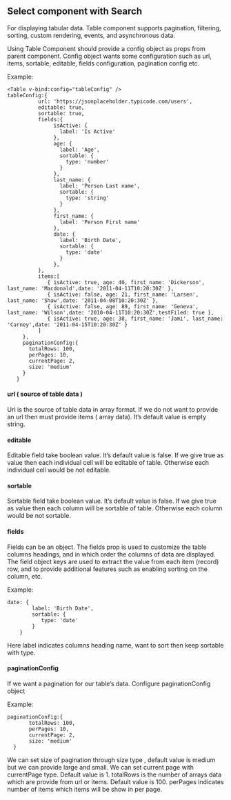 ## Select component with Search

For displaying tabular data. Table component  supports pagination, filtering, sorting, custom rendering, events, and asynchronous data.

Using Table Component should provide a config object as props from parent component. Config object wants some configuration such as url, items, sortable, editable, fields configuration, pagination config etc. 

Example: 

```
<Table v-bind:config="tableConfig" />
tableConfig:{
          url: 'https://jsonplaceholder.typicode.com/users',
          editable: true,
          sortable: true,
          fields:{
               isActive: {
                 label: 'Is Active'
               },
               age: {
                 label: 'Age',
                 sortable: {
                   type: 'number'
                 }
               },
               last_name: {
                 label: 'Person Last name',
                 sortable: {
                   type: 'string'
                 }
               },
               first_name: {
                 label: 'Person First name'
               },
               date: {
                 label: 'Birth Date',
                 sortable: {
                   type: 'date'
                 }
               },
          },
          items:[
             { isActive: true, age: 40, first_name: 'Dickerson', last_name: 'Macdonald',date: '2011-04-11T10:20:30Z' },
             { isActive: false, age: 21, first_name: 'Larsen', last_name: 'Shaw',date: '2011-04-08T10:20:30Z' },
             { isActive: false, age: 89, first_name: 'Geneva', last_name: 'Wilson',date: '2010-04-11T10:20:30Z',testFiled: true },
             { isActive: true, age: 38, first_name: 'Jami', last_name: 'Carney',date: '2011-04-15T10:20:30Z' }
          ]
     },
     paginationConfig:{
       totalRows: 100,
       perPages: 10,
       currentPage: 2,
       size: 'medium'
     }
   }

```

#### url ( source of table data )
Url is the source of table data in array format. If we do not want to provide an url then must provide items ( array data). It’s default value is empty string.


#### editable
Editable field take boolean value. It’s default value is false.  If we give true as value then each individual cell will be editable of table. Otherwise each individual cell would be not editable.

#### sortable
Sortable field take boolean value. It’s default value is false.  If we give true as value then each column will be sortable of table. Otherwise each column would be not sortable.

#### fields
Fields can be an object. The fields prop is used to customize the table columns headings, and in which order the columns of data are displayed. The field object keys are used to extract the value from each item (record) row, and to provide additional features such as enabling sorting on the column, etc.

Example:

```
date: {
        label: 'Birth Date',
        sortable: {
           type: 'date'
        }
    }

```
Here label indicates columns heading name, want to sort then keep sortable with type.

#### paginationConfig
If we want a pagination for our table’s data. Configure paginationConfig object


Example:

```
paginationConfig:{
       totalRows: 100,
       perPages: 10,
       currentPage: 2,
       size: 'medium'
  }

```
We can set size of pagination through size type , default value is medium but we can provide large and small. 
We can set current page with currentPage type. Default value is 1.
totalRows is the number of arrays data which are provide from url or items. Default value is 100.
perPages indicates number of items which items will be show in per page. 


